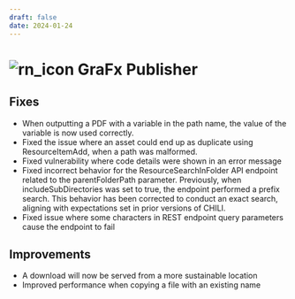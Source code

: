 ```yaml
---
draft: false
date: 2024-01-24
---
```


# ![rn_icon](/assets/CHILI_LOGOS_OK-21.svg) GraFx Publisher

<!-- more -->

## Fixes

- When outputting a PDF with a variable in the path name, the value of the variable is now used correctly.
- Fixed the issue where an asset could end up as duplicate using ResourceItemAdd, when a path was malformed.
- Fixed vulnerability where code details were shown in an error message
- Fixed incorrect behavior for the ResourceSearchInFolder API endpoint related to the parentFolderPath parameter. Previously, when includeSubDirectories was set to true, the endpoint performed a prefix search. This behavior has been corrected to conduct an exact search, aligning with expectations set in prior versions of CHILI.
- Fixed issue where some characters in REST endpoint query parameters cause the endpoint to fail

## Improvements

- A download will now be served from a more sustainable location
- Improved performance when copying a file with an existing name
